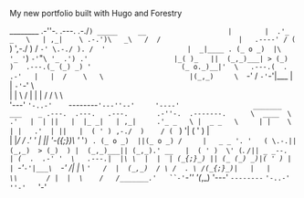 My new portfolio built with Hugo and Forestry

 ________     .-''-.    .---.    .-./`) _____     __                   
|        |  .'_ _   \   | ,_|    \ .-.')\   _\   /  /                  
|   .----' / ( ` )   ',-./  )    / `-' \.-./ ). /  '                   
|  _|____ . (_ o _)  |\  '_ '`)   `-'`"`\ '_ .') .'                    
|_( )_   ||  (_,_)___| > (_)  )   .---.(_ (_) _) '                     
(_ o._)__|'  \   .---.(  .  .-'   |   |  /    \   \                    
|(_,_)     \  `-'    / `-'`-'|___ |   |  `-'`-'    \                   
|   |       \       /   |        \|   | /  /   \    \                  
'---'        `'-..-'    `--------`'---''--'     '----'                 
 _______     ___    _ .---.  .---.   .---.       .-''-.  .-------.     
\  ____  \ .'   |  | ||   |  |_ _|   | ,_|     .'_ _   \ |  _ _   \    
| |    \ | |   .'  | ||   |  ( ' ) ,-./  )    / ( ` )   '| ( ' )  |    
| |____/ / .'  '_  | ||   '-(_{;}_)\  '_ '`) . (_ o _)  ||(_ o _) /    
|   _ _ '. '   ( \.-.||      (_,_)  > (_)  ) |  (_,_)___|| (_,_).' __  
|  ( ' )  \' (`. _` /|| _ _--.   | (  .  .-' '  \   .---.|  |\ \  |  | 
| (_{;}_) || (_ (_) _)|( ' ) |   |  `-'`-'|___\  `-'    /|  | \ `'   / 
|  (_,_)  / \ /  . \ /(_{;}_)|   |   |        \\       / |  |  \    /  
/_______.'   ``-'`-'' '(_,_) '---'   `--------` `'-..-'  ''-'   `'-'   
